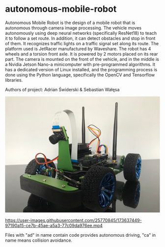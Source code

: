 # autonomous-mobile-robot

Autonomous Mobile Robot is the design of a mobile robot that is autonomous through camera image processing. The vehicle moves autonomously using deep neural networks (specifically ResNet18) to teach it to follow a set route. In addition, it can detect obstacles and stop in front of them. It recognizes traffic lights on a traffic signal set along its route. The platform used is JetRacer manufactured by Waveshare. The robot has 4 wheels and a torsion front axle. It is powered by 2 motors placed on its rear part. The camera is mounted on the front of the vehicle, and in the middle is a Nvidia Jetson Nano-a minicomputer with pre-programmed algorithms. It has a dedicated version of Linux installed, and the programming process is done using the Python language, specifically the OpenCV and Tensorflow libraries.

Authors of project: Adrian Świderski & Sebastian Wałęsa

![alt text](https://github.com/sebastianwalesa/autonomous-mobile-robot/blob/main/JetRacer.jpg?raw=true)

https://user-images.githubusercontent.com/25770845/173637449-97190a15-ce7b-45ae-a5a3-77c09da976ee.mp4

Files with "ad" in name contain code provides autonomous driving, "ca" in name means collision avoidance. 
